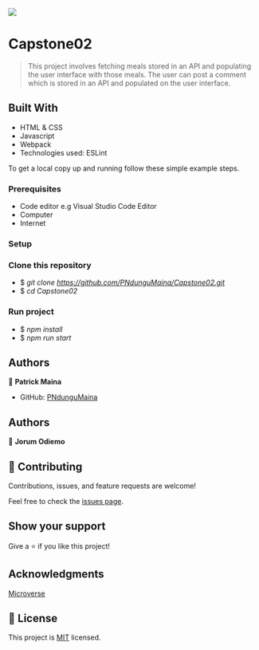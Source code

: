 ![](https://img.shields.io/badge/Microverse-blueviolet)

# Capstone02

> This project involves fetching meals stored in an API and populating the user interface with those meals. The user can post a comment which is stored in an API and populated on the user interface.

## Built With

- HTML & CSS
- Javascript
- Webpack
- Technologies used: ESLint

To get a local copy up and running follow these simple example steps.

### Prerequisites

- Code editor e.g Visual Studio Code Editor
- Computer
- Internet

### Setup

### Clone this repository

- $ _git clone https://github.com/PNdunguMaina/Capstone02.git_
- $ _cd Capstone02_

### Run project

- $ _npm install_
- $ _npm run start_

## Authors

👤 **Patrick Maina**

- GitHub: [PNdunguMaina](https://github.com/PNdunguMaina)

## Authors

👤 **Jorum Odiemo**

## 🤝 Contributing

Contributions, issues, and feature requests are welcome!

Feel free to check the [issues page](../../issues/).

## Show your support

Give a ⭐️ if you like this project!

## Acknowledgments

[Microverse](https://www.microverse.org/)

## 📝 License

This project is [MIT](https://choosealicense.com/licenses/mit/) licensed.
